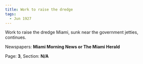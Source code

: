 ```yaml
---  
title: Work to raise the dredge  
tags:  
  - Jun 1927  
---  
```

  
Work to raise the dredge Miami, sunk near the government jetties, continues.  
  
Newspapers: **Miami Morning News or The Miami Herald**  
  
Page: **3**, Section: **N/A** 
